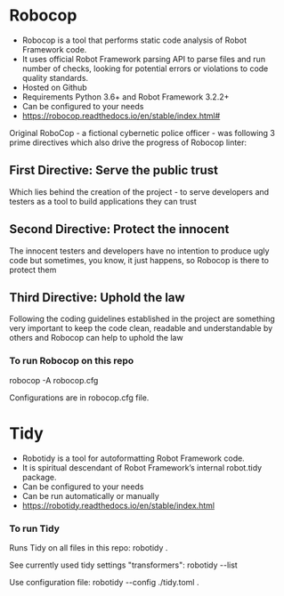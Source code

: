 # Robocop

- Robocop is a tool that performs static code analysis of Robot Framework code.
- It uses official Robot Framework parsing API to parse files and run number of checks, looking for potential errors or violations to code quality standards.
- Hosted on Github
- Requirements Python 3.6+ and Robot Framework 3.2.2+
- Can be configured to your needs
- https://robocop.readthedocs.io/en/stable/index.html#

Original RoboCop - a fictional cybernetic police officer - was following 3 prime directives which also drive the progress of Robocop linter:

## First Directive: Serve the public trust

Which lies behind the creation of the project - to serve developers and testers as a tool to build applications they can trust

## Second Directive: Protect the innocent

The innocent testers and developers have no intention to produce ugly code but sometimes, you know, it just happens, so Robocop is there to protect them

## Third Directive: Uphold the law

Following the coding guidelines established in the project are something very important to keep the code clean, readable and understandable by others and Robocop can help to uphold the law

### To run Robocop on this repo

robocop -A robocop.cfg

Configurations are in robocop.cfg file.

# Tidy

- Robotidy is a tool for autoformatting Robot Framework code.
- It is spiritual descendant of Robot Framework’s internal robot.tidy package.
- Can be configured to your needs
- Can be run automatically or manually
- https://robotidy.readthedocs.io/en/stable/index.html

### To run Tidy

Runs Tidy on all files in this repo: robotidy .

See currently used tidy settings "transformers": robotidy --list

Use configuration file: robotidy --config ./tidy.toml .
